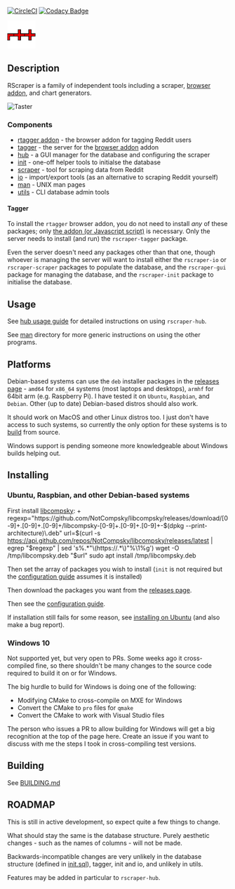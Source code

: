 [![CircleCI](https://circleci.com/gh/NotCompsky/rscraper.svg?style=shield)](https://circleci.com/gh/NotCompsky/rscraper)
[![Codacy Badge](https://api.codacy.com/project/badge/Grade/9ee8e250c8f842559559e7a509e80971)](https://www.codacy.com/app/NotCompsky/rscraper?utm_source=github.com&amp;utm_medium=referral&amp;utm_content=NotCompsky/rscraper&amp;utm_campaign=Badge_Grade)

![Icon](tagger/browser-addon/icons/64.png)

## Description

RScraper is a family of independent tools including a scraper, [browser addon](tagger), and chart generators.

![Taster](https://user-images.githubusercontent.com/30552567/60394819-d453d280-9b21-11e9-8dd9-323ae460b2bf.png)

### Components

*   [rtagger addon](tagger) - the browser addon for tagging Reddit users
*   [tagger](tagger) - the server for the [browser addon](tagger) addon
*   [hub](hub) - a GUI manager for the database and configuring the scraper
*   [init](init) - one-off helper tools to initialse the database
*   [scraper](scraper) - tool for scraping data from Reddit
*   [io](io) - import/export tools (as an alternative to scraping Reddit yourself)
*   [man](man) - UNIX man pages
*   [utils](utils) - CLI database admin tools

#### Tagger

To install the `rtagger` browser addon, you do not need to install *any* of these packages; only [the addon (or Javascript script)](tagger) is necessary. Only the server needs to install (and run) the `rscraper-tagger` package.

Even the server doesn't need any packages other than that one, though whoever is managing the server will want to install either the `rscraper-io` or `rscraper-scraper` packages to populate the database, and the `rscraper-gui` package for managing the database, and the `rscraper-init` package to initialise the database.

## Usage

See [hub usage guide](guides/hub.md) for detailed instructions on using `rscraper-hub`.

See [man](man) directory for more generic instructions on using the other programs.

## Platforms

Debian-based systems can use the `deb` installer packages in the [releases page](https://github.com/NotCompsky/rscraper/releases) - `amd64` for `x86_64` systems (most laptops and desktops), `armhf` for 64bit arm (e.g. Raspberry Pi). I have tested it on `Ubuntu`, `Raspbian`, and `Debian`. Other (up to date) Debian-based distros should also work.

It should work on MacOS and other Linux distros too. I just don't have access to such systems, so currently the only option for these systems is to [build](BUILDING.md) from source.

Windows support is pending someone more knowledgeable about Windows builds helping out.

## Installing

### Ubuntu, Raspbian, and other Debian-based systems

First install [libcompsky](https://github.com/NotCompsky/libcompsky):
+
    regexp="https://github\.com/NotCompsky/libcompsky/releases/download/[0-9]+\.[0-9]+\.[0-9]+/libcompsky-[0-9]+\.[0-9]+\.[0-9]+-$(dpkg --print-architecture)\.deb"
    url=$(curl -s https://api.github.com/repos/NotCompsky/libcompsky/releases/latest  |  egrep "$regexp" | sed 's%.*"\(https://.*\)"%\1%g')
    wget -O /tmp/libcompsky.deb "$url"
    sudo apt install /tmp/libcompsky.deb

Then set the array of packages you wish to install (`init` is not required but the [configuration guide](INSTALLING_UBUNTU.md#Configuring) assumes it is installed)

Then download the packages you want from the [releases page](https://github.com/NotCompsky/rscraper/releases).

Then see the [configuration guide](INSTALLING_UBUNTU.md#Configuring).

If installation still fails for some reason, see [installing on Ubuntu](INSTALLING_UBUNTU.md) (and also make a bug report).

### Windows 10

Not supported yet, but very open to PRs. Some weeks ago it cross-compiled fine, so there shouldn't be many changes to the source code required to build it on or for Windows.

The big hurdle to build for Windows is doing one of the following:

* Modifying CMake to cross-compile on MXE for Windows
* Convert the CMake to `pro` files for `qmake`
* Convert the CMake to work with Visual Studio files

The person who issues a PR to allow building for Windows will get a big recognition at the top of the page here. Create an issue if you want to discuss with me the steps I took in cross-compiling test versions.

## Building

See [BUILDING.md](BUILDING.md)

## ROADMAP

This is still in active development, so expect quite a few things to change.

What should stay the same is the database structure. Purely aesthetic changes - such as the names of columns - will not be made.

Backwards-incompatible changes are very unlikely in the database structure (defined in [init.sql](init/src/init.sql)), tagger, init and io, and unlikely in utils.

Features may be added in particular to `rscraper-hub`.

